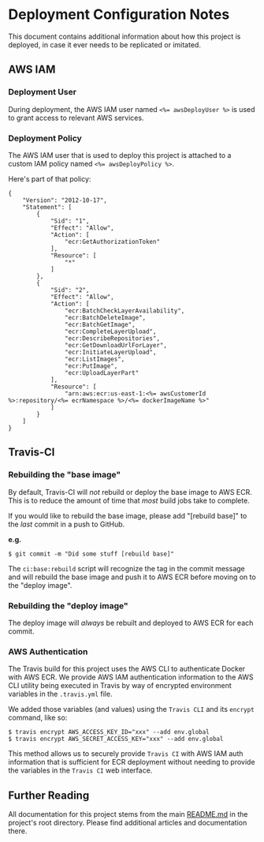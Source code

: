 Deployment Configuration Notes
==============================

This document contains additional information about how this project
is deployed, in case it ever needs to be replicated or imitated.

## AWS IAM

### Deployment User

During deployment, the AWS IAM user named `<%= awsDeployUser %>` is
used to grant access to relevant AWS services.

### Deployment Policy

The AWS IAM user that is used to deploy this project is attached to
a custom IAM policy named `<%= awsDeployPolicy %>`.

Here's part of that policy:
```
{
    "Version": "2012-10-17",
    "Statement": [
        {
            "Sid": "1",
            "Effect": "Allow",
            "Action": [
                "ecr:GetAuthorizationToken"
            ],
            "Resource": [
                "*"
            ]
        },
        {
            "Sid": "2",
            "Effect": "Allow",
            "Action": [
                "ecr:BatchCheckLayerAvailability",
                "ecr:BatchDeleteImage",
                "ecr:BatchGetImage",
                "ecr:CompleteLayerUpload",
                "ecr:DescribeRepositories",
                "ecr:GetDownloadUrlForLayer",
                "ecr:InitiateLayerUpload",
                "ecr:ListImages",
                "ecr:PutImage",
                "ecr:UploadLayerPart"
            ],
            "Resource": [
                "arn:aws:ecr:us-east-1:<%= awsCustomerId %>:repository/<%= ecrNamespace %>/<%= dockerImageName %>"
            ]
        }
    ]
}
```

## Travis-CI

### Rebuilding the "base image"

By default, Travis-CI will _not_ rebuild or deploy the base image to
AWS ECR. This is to reduce the amount of time that _most_ build jobs
take to complete.

If you would like to rebuild the base image, please add "[rebuild base]"
to the *last* commit in a push to GitHub.

**e.g.**
```
$ git commit -m "Did some stuff [rebuild base]"
```

The `ci:base:rebuild` script will recognize the tag in the commit
message and will rebuild the base image and push it to AWS ECR before
moving on to the "deploy image".

### Rebuilding the "deploy image"

The deploy image will _always_ be rebuilt and deployed to AWS ECR
for each commit.

### AWS Authentication

The Travis build for this project uses the AWS CLI to authenticate
Docker with AWS ECR. We provide AWS IAM authentication information to
the AWS CLI utility being executed in Travis by way of encrypted
environment variables in the `.travis.yml` file.

We added those variables (and values) using the `Travis CLI` and its
`encrypt` command, like so:

```
$ travis encrypt AWS_ACCESS_KEY_ID="xxx" --add env.global
$ travis encrypt AWS_SECRET_ACCESS_KEY="xxx" --add env.global
```

This method allows us to securely provide `Travis CI` with AWS IAM
auth information that is sufficient for ECR deployment without needing
to provide the variables in the `Travis CI` web interface.

## Further Reading

All documentation for this project stems from the main [README.md](../README.md)
in the project's root directory.  Please find additional articles and
documentation there.